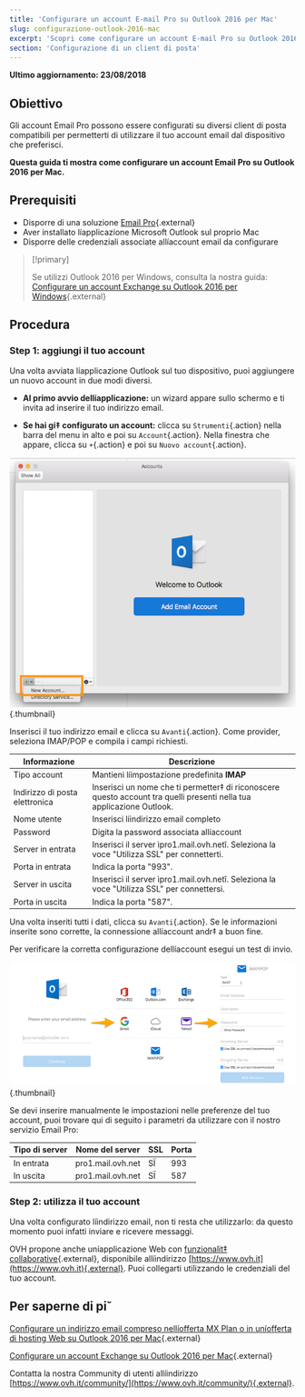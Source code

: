 ```yaml
---
title: 'Configurare un account E-mail Pro su Outlook 2016 per Mac'
slug: configurazione-outlook-2016-mac
excerpt: 'Scopri come configurare un account E-mail Pro su Outlook 2016 per Mac'
section: 'Configurazione di un client di posta'
---
```


**Ultimo aggiornamento: 23/08/2018**

## Obiettivo

Gli account Email Pro possono essere configurati su diversi client di posta compatibili per permetterti di utilizzare il tuo account email dal dispositivo che preferisci.

**Questa guida ti mostra come configurare un account Email Pro su Outlook 2016 per Mac.**

## Prerequisiti

- Disporre di una soluzione [Email Pro]( https://www.ovh.it/emails/email-pro/){.external}
- Aver installato líapplicazione Microsoft Outlook sul proprio Mac
- Disporre delle credenziali associate allíaccount email da configurare

> [!primary]
>
> Se utilizzi Outlook 2016 per Windows, consulta la nostra guida: [Configurare un account Exchange su Outlook 2016 per Windows](https://docs.ovh.com/it/microsoft-collaborative-solutions/exchange-configurazione-automatica-su-outlook-2016){.external}
>

## Procedura

### Step 1: aggiungi il tuo account

Una volta avviata líapplicazione Outlook sul tuo dispositivo, puoi aggiungere un nuovo account in due modi diversi.

- **Al primo avvio dellíapplicazione:** un wizard appare sullo schermo e ti invita ad inserire il tuo indirizzo email.

- **Se hai gi‡ configurato un account:** clicca su `Strumenti`{.action} nella barra del menu in alto e poi su `Account`{.action}. Nella finestra che appare, clicca su `+`{.action}  e poi su `Nuovo account`{.action}.

![emailpro](images/configuration-outlook-2016-mac-step1.png){.thumbnail}

Inserisci il tuo indirizzo email e clicca su `Avanti`{.action}. Come provider, seleziona IMAP/POP e compila i campi richiesti. 

|Informazione|Descrizione|
|---|---|
|Tipo account|Mantieni líimpostazione predefinita **IMAP**|
|Indirizzo di posta elettronica|Inserisci un nome che ti permetter‡ di riconoscere questo account tra quelli presenti nella tua applicazione Outlook.|
|Nome utente|Inserisci líindirizzo email completo|
|Password|Digita la password associata allíaccount|
|Server in entrata |Inserisci il server ìpro1.mail.ovh.netî. Seleziona la voce "Utilizza SSL" per connetterti.|
|Porta in entrata|Indica la porta "993".|
|Server in uscita|Inserisci il server ìpro1.mail.ovh.netî. Seleziona la voce "Utilizza SSL" per connettersi.|
|Porta in uscita|Indica la porta "587".|

Una volta inseriti tutti i dati, clicca su `Avanti`{.action}. Se le informazioni inserite sono corrette, la connessione allíaccount andr‡ a buon fine. 

Per verificare la corretta configurazione dellíaccount esegui un test di invio.

![emailpro](images/configuration-outlook-2016-mac-step2.png){.thumbnail}

Se devi inserire manualmente le impostazioni nelle preferenze del tuo account, puoi trovare qui di seguito i parametri da utilizzare con il nostro servizio Email Pro: 

|Tipo di server |Nome del server|SSL|Porta|
|---|---|---|---|
|In entrata|pro1.mail.ovh.net|SÏ|993|
|In uscita|pro1.mail.ovh.net|SÏ|587|

### Step 2: utilizza il tuo account

Una volta configurato líindirizzo email, non ti resta che utilizzarlo: da questo momento puoi infatti inviare e ricevere messaggi.

OVH propone anche uníapplicazione Web con [funzionalit‡ collaborative](https://www.ovh.com/fr/emails/){.external}, disponibile allíindirizzo [https://www.ovh.it](https://www.ovh.it){.external}. Puoi collegarti utilizzando le credenziali del tuo account.

## Per saperne di pi˘

[Configurare un indirizzo email compreso nellíofferta MX Plan o in uníofferta di hosting Web su Outlook 2016 per Mac](https://docs.ovh.com/it/emails/configurazione-outlook-2016-mac/){.external}

[Configurare un account Exchange su Outlook 2016 per Mac](https://docs.ovh.com/it/microsoft-collaborative-solutions/configurazione-exchange-outlook-2016-mac/){.external}

Contatta la nostra Community di utenti allíindirizzo [https://www.ovh.it/community/](https://www.ovh.it/community/){.external}.